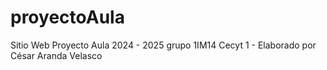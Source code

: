 # proyectoAula
Sitio Web Proyecto Aula 2024 - 2025 grupo 1IM14 Cecyt 1 - Elaborado por César Aranda Velasco
